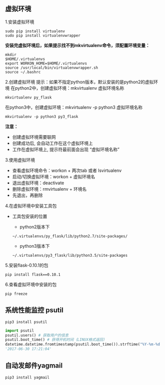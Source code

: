 ## 虚拟环境
1.安装虚拟环境
```shell
sudo pip install virtualenv
sudo pip install virtualenvwrapper
```

**安装完虚拟环境后，如果提示找不到mkvirtualenv命令，须配置环境变量：**

```shell
mkdir
$HOME/.virtualenvs
export WORKON_HOME=$HOME/.virtualenvs
source /usr/local/bin/virtualenvwrapper.sh
source ~/.bashrc
```

2.创建虚拟环境
提示：如果不指定python版本，默认安装的是python2的虚拟环境
在python2中，创建虚拟环境：mkvirtualenv 虚拟环境名称
```shell
mkvirtualenv py_flask
```
在python3中，创建虚拟环境：mkvirtualenv -p python3 虚拟环境名称
```shell
mkvirtualenv -p python3 py3_flask
```

**注意：**
- 创建虚拟环境需要联⽹
- 创建成功后, 会⾃动⼯作在这个虚拟环境上
- ⼯作在虚拟环境上, 提示符最前⾯会出现 “虚拟环境名称”

3.使⽤虚拟环境
- 查看虚拟环境命令：workon + 两次tab  或者  lsvirtualenv
- 启动/切换虚拟环境：workon + 虚拟环境名
- 退出虚拟环境：deactivate
- 删除虚拟环境：rmvirtualenv + 环境名
- 先退出，再删除

4.在虚拟环境中安装⼯具包

- ⼯具包安装的位置
  
    - python2版本下
    ```shell
    ~/.virtualenvs/py_flask/lib/python2.7/site-packages/
    ```
    - python3版本下
    ```shell
    ~/.virtualenvs/py3_flask/lib/python3.5/site-packages
    ```

5.安装flask-0.10.1的包
```shell
pip install flask==0.10.1
```
6.查看虚拟环境中安装的包
```shell
pip freeze
```


## 系统性能监控 psutil

```shell
pip3 install psutil
```

```python
import psutil
psutil.users() # 获取⽤户的信息
psutil.boot_time() # 获得开机时间（LINUX格式返回）
datetime.datetime.fromtimestamp(psutil.boot_time()).strftime("%Y-%m-%d %H:%M:%S")
'2017-06-30 17:21:04'
```

## 自动发邮件yagmail

```shell
pip3 install yagmail
```